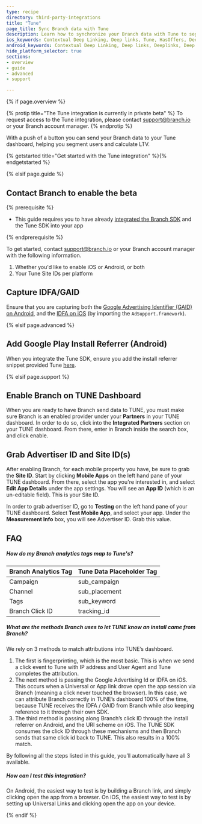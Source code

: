 ```yaml
---
type: recipe
directory: third-party-integrations
title: "Tune"
page_title: Sync Branch data with Tune
description: Learn how to synchronize your Branch data with Tune to segment users from Branch installs and calculate LTV.
ios_keywords: Contextual Deep Linking, Deep links, Tune, HasOffers, Deeplinks, Deep Linking, Deeplinking, Deferred Deep Linking, Deferred Deeplinking, Google App Indexing, Google App Invites, Apple Universal Links, Apple Spotlight Search, Facebook App Links, AppLinks, Deepviews, Deep views, Mixpanel, user segmentation, life time value, LTV
android_keywords: Contextual Deep Linking, Deep links, Deeplinks, Deep Linking, Deeplinking, Deferred Deep Linking, Deferred Deeplinking, Google App Indexing, Google App Invites, Apple Universal Links, Apple Spotlight Search, Facebook App Links, AppLinks, Deepviews, Deep views, Mixpanel, user segmentation, life time value, LTV
hide_platform_selector: true
sections:
- overview
- guide
- advanced
- support

---
```


{% if page.overview %}

{% protip title="The Tune integration is currently in private beta" %}
To request access to the Tune integration, please contact [support@branch.io](mailto:support@branch.io) or your Branch account manager. 
{% endprotip %}

With a push of a button you can send your Branch data to your Tune dashboard, helping you segment users and calculate LTV. 

{% getstarted title="Get started with the Tune integration" %}{% endgetstarted %}

{% elsif page.guide %}

## Contact Branch to enable the beta

{% prerequisite %}

- This guide requires you to have already [integrated the Branch SDK]({{base.url}}/getting-started/sdk-integration-guide) and the Tune SDK into your app

{% endprerequisite %}

To get started, contact support@branch.io or your Branch account manager with the following information.

1. Whether you'd like to enable iOS or Android, or both
1. Your Tune Site IDs per platform

## Capture IDFA/GAID

Ensure that you are capturing both the [Google Advertising Identifier (GAID) on Android]({{base.url}}/getting-started/sdk-integration-guide/advanced/android/#use-google-advertising-id), and the [IDFA on iOS]({{base.url}}/getting-started/sdk-integration-guide/advanced/ios/#install-the-sdk-manually) (by importing the `AdSupport.framework`).

{% elsif page.advanced %}

## Add Google Play Install Referrer (Android)

When you integrate the Tune SDK, ensure you add the install referrer snippet provided Tune [here](https://help.tune.com/marketing-console/how-google-play-install-referrer-works/).

{% elsif page.support %}

## Enable Branch on TUNE Dashboard

When you are ready to have Branch send data to TUNE, you must make sure Branch is an enabled provider under your **Partners** in your TUNE dashboard. In order to do so, click into the **Integrated Partners** section on your TUNE dashboard. From there, enter in Branch inside the search box, and click enable. 

## Grab Advertiser ID and Site ID(s)

After enabling Branch, for each mobile property you have, be sure to grab the **Site ID**. Start by clicking **Mobile Apps** on the left hand pane of your TUNE dashboard. From there, select the app you're interested in, and select **Edit App Details** under the app settings. You will see an **App ID** (which is an un-editable field). This is your Site ID.

In order to grab advertiser ID, go to **Testing** on the left hand pane of your TUNE dashboard. Select **Test Mobile App**, and select your app. Under the **Measurement Info** box, you will see Advertiser ID. Grab this value.

## FAQ

##### How do my Branch analytics tags map to Tune's?

Branch Analytics Tag | Tune Data Placeholder Tag
--- | ---
Campaign | sub_campaign
Channel | sub_placement 
Tags | sub_keyword 
Branch Click ID | tracking_id 

##### What are the methods Branch uses to let TUNE know an install came from Branch?

We rely on 3 methods to match attributions into TUNE’s dashboard. 

1. The first is fingerprinting, which is the most basic. This is when we send a click event to Tune with IP address and User Agent and Tune completes the attribution. 
1. The next method is passing the Google Advertising Id or IDFA on iOS. This occurs when a Universal or App link drove open the app session via Branch (meaning a click never touched the browser). In this case, we can attribute Branch correctly in TUNE’s dashboard 100% of the time, because TUNE receives the IDFA / GAID from Branch while also keeping reference to it through their own SDK.
1. The third method is passing along Branch’s click ID through the install referrer on Android, and the URI scheme on iOS. The TUNE SDK consumes the click ID through these mechanisms and then Branch sends that same click id back to TUNE. This also results in a 100% match.

By following all the steps listed in this guide, you’ll automatically have all 3 available. 

##### How can I test this integration?

On Android, the easiest way to test is by building a Branch link, and simply clicking open the app from a browser. On iOS, the easiest way to test is by setting up Universal Links and clicking open the app on your device.

{% endif %}